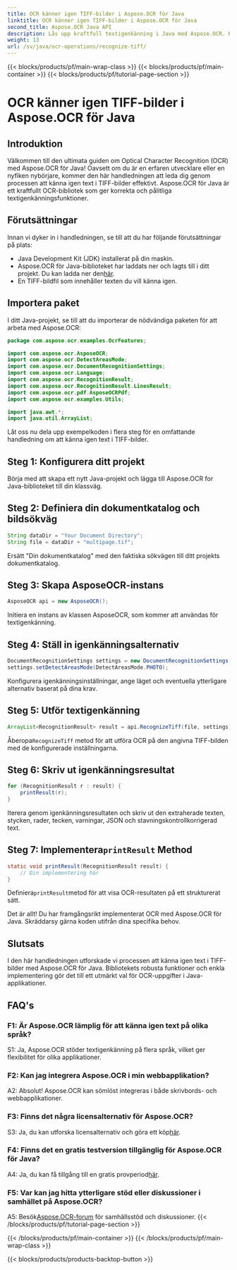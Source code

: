 ```yaml
---
title: OCR känner igen TIFF-bilder i Aspose.OCR för Java
linktitle: OCR känner igen TIFF-bilder i Aspose.OCR för Java
second_title: Aspose.OCR Java API
description: Lås upp kraftfull textigenkänning i Java med Aspose.OCR. Känn igen text i TIFF-bilder utan ansträngning. Ladda ner nu för en sömlös OCR-upplevelse.
weight: 13
url: /sv/java/ocr-operations/recognize-tiff/
---
```


{{< blocks/products/pf/main-wrap-class >}}
{{< blocks/products/pf/main-container >}}
{{< blocks/products/pf/tutorial-page-section >}}

# OCR känner igen TIFF-bilder i Aspose.OCR för Java

## Introduktion

Välkommen till den ultimata guiden om Optical Character Recognition (OCR) med Aspose.OCR för Java! Oavsett om du är en erfaren utvecklare eller en nyfiken nybörjare, kommer den här handledningen att leda dig genom processen att känna igen text i TIFF-bilder effektivt. Aspose.OCR för Java är ett kraftfullt OCR-bibliotek som ger korrekta och pålitliga textigenkänningsfunktioner.

## Förutsättningar

Innan vi dyker in i handledningen, se till att du har följande förutsättningar på plats:

- Java Development Kit (JDK) installerat på din maskin.
-  Aspose.OCR för Java-biblioteket har laddats ner och lagts till i ditt projekt. Du kan ladda ner den[här](https://releases.aspose.com/ocr/java/).
- En TIFF-bildfil som innehåller texten du vill känna igen.

## Importera paket

I ditt Java-projekt, se till att du importerar de nödvändiga paketen för att arbeta med Aspose.OCR:

```java
package com.aspose.ocr.examples.OcrFeatures;

import com.aspose.ocr.AsposeOCR;
import com.aspose.ocr.DetectAreasMode;
import com.aspose.ocr.DocumentRecognitionSettings;
import com.aspose.ocr.Language;
import com.aspose.ocr.RecognitionResult;
import com.aspose.ocr.RecognitionResult.LinesResult;
import com.aspose.ocr.pdf.AsposeOCRPdf;
import com.aspose.ocr.examples.Utils;

import java.awt.*;
import java.util.ArrayList;
```

Låt oss nu dela upp exempelkoden i flera steg för en omfattande handledning om att känna igen text i TIFF-bilder.

## Steg 1: Konfigurera ditt projekt

Börja med att skapa ett nytt Java-projekt och lägga till Aspose.OCR for Java-biblioteket till din klassväg.

## Steg 2: Definiera din dokumentkatalog och bildsökväg

```java
String dataDir = "Your Document Directory";
String file = dataDir + "multipage.tif";
```

Ersätt "Din dokumentkatalog" med den faktiska sökvägen till ditt projekts dokumentkatalog.

## Steg 3: Skapa AsposeOCR-instans

```java
AsposeOCR api = new AsposeOCR();
```

Initiera en instans av klassen AsposeOCR, som kommer att användas för textigenkänning.

## Steg 4: Ställ in igenkänningsalternativ

```java
DocumentRecognitionSettings settings = new DocumentRecognitionSettings(2);
settings.setDetectAreasMode(DetectAreasMode.PHOTO);
```

Konfigurera igenkänningsinställningar, ange läget och eventuella ytterligare alternativ baserat på dina krav.

## Steg 5: Utför textigenkänning

```java
ArrayList<RecognitionResult> result = api.RecognizeTiff(file, settings);
```

 Åberopa`RecognizeTiff` metod för att utföra OCR på den angivna TIFF-bilden med de konfigurerade inställningarna.

## Steg 6: Skriv ut igenkänningsresultat

```java
for (RecognitionResult r : result) {
    printResult(r);
}
```

Iterera genom igenkänningsresultaten och skriv ut den extraherade texten, stycken, rader, tecken, varningar, JSON och stavningskontrollkorrigerad text.

##  Steg 7: Implementera`printResult` Method

```java
static void printResult(RecognitionResult result) {
    // Din implementering här
}
```

 Definiera`printResult`metod för att visa OCR-resultaten på ett strukturerat sätt.

Det är allt! Du har framgångsrikt implementerat OCR med Aspose.OCR för Java. Skräddarsy gärna koden utifrån dina specifika behov.

## Slutsats

I den här handledningen utforskade vi processen att känna igen text i TIFF-bilder med Aspose.OCR för Java. Bibliotekets robusta funktioner och enkla implementering gör det till ett utmärkt val för OCR-uppgifter i Java-applikationer.

## FAQ's

### F1: Är Aspose.OCR lämplig för att känna igen text på olika språk?

S1: Ja, Aspose.OCR stöder textigenkänning på flera språk, vilket ger flexibilitet för olika applikationer.

### F2: Kan jag integrera Aspose.OCR i min webbapplikation?

A2: Absolut! Aspose.OCR kan sömlöst integreras i både skrivbords- och webbapplikationer.

### F3: Finns det några licensalternativ för Aspose.OCR?

 S3: Ja, du kan utforska licensalternativ och göra ett köp[här](https://purchase.aspose.com/buy).

### F4: Finns det en gratis testversion tillgänglig för Aspose.OCR för Java?

A4: Ja, du kan få tillgång till en gratis provperiod[här](https://releases.aspose.com/).

### F5: Var kan jag hitta ytterligare stöd eller diskussioner i samhället på Aspose.OCR?

 A5: Besök[Aspose.OCR-forum](https://forum.aspose.com/c/ocr/16) för samhällsstöd och diskussioner.
{{< /blocks/products/pf/tutorial-page-section >}}

{{< /blocks/products/pf/main-container >}}
{{< /blocks/products/pf/main-wrap-class >}}

{{< blocks/products/products-backtop-button >}}
